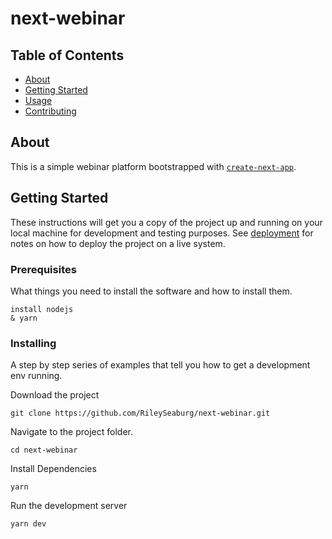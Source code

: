 # next-webinar

## Table of Contents

- [About](#about)
- [Getting Started](#getting_started)
- [Usage](#usage)
- [Contributing](../CONTRIBUTING.md)

## About <a name = "about"></a>

This is a simple webinar platform bootstrapped with [`create-next-app`](https://github.com/vercel/next.js/tree/canary/packages/create-next-app).

## Getting Started <a name = "getting_started"></a>

These instructions will get you a copy of the project up and running on your local machine for development and testing purposes. See [deployment](#deployment) for notes on how to deploy the project on a live system.

### Prerequisites

What things you need to install the software and how to install them.

```
install nodejs
& yarn
```

### Installing

A step by step series of examples that tell you how to get a development env running.

Download the project
```
git clone https://github.com/RileySeaburg/next-webinar.git
```

Navigate to the project folder.

```
cd next-webinar
```

Install Dependencies

```
yarn
```

Run the development server
```
yarn dev
```

